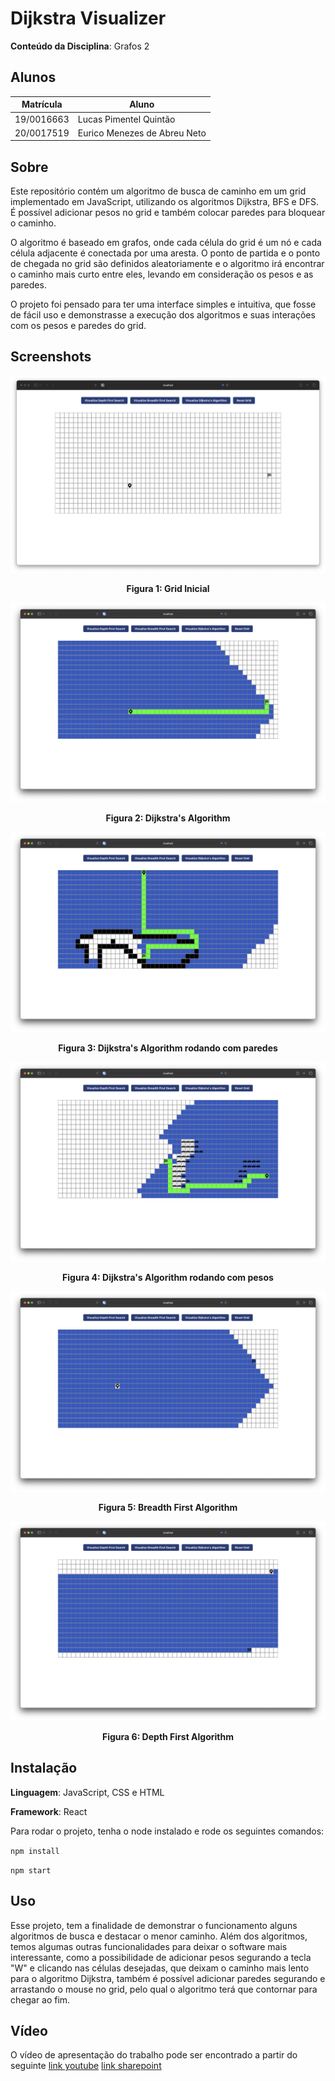 # Dijkstra Visualizer

**Conteúdo da Disciplina**: Grafos 2

## Alunos

| Matrícula  | Aluno                        |
| ---------- | ---------------------------- |
| 19/0016663 | Lucas Pimentel Quintão       |
| 20/0017519 | Eurico Menezes de Abreu Neto |

## Sobre

Este repositório contém um algoritmo de busca de caminho em um grid implementado em JavaScript, utilizando os algoritmos Dijkstra, BFS e DFS. É possível adicionar pesos no grid e também colocar paredes para bloquear o caminho.

O algoritmo é baseado em grafos, onde cada célula do grid é um nó e cada célula adjacente é conectada por uma aresta. O ponto de partida e o ponto de chegada no grid são definidos aleatoriamente e o algoritmo irá encontrar o caminho mais curto entre eles, levando em consideração os pesos e as paredes.

O projeto foi pensado para ter uma interface simples e intuitiva, que fosse de fácil uso e demonstrasse a execução dos algoritmos e suas interações com os pesos e paredes do grid.

## Screenshots

![image](assets/1.png)

<figcaption align='center'>
    <b>Figura 1: Grid Inicial</b>
</figcaption>

![image](assets/2.png)

<figcaption align='center'>
    <b>Figura 2: Dijkstra's Algorithm</b>
</figcaption>

![image](assets/3.png)

<figcaption align='center'>
    <b>Figura 3: Dijkstra's Algorithm rodando com paredes</b>
</figcaption>

![image](assets/4.png)

<figcaption align='center'>
    <b>Figura 4: Dijkstra's Algorithm rodando com pesos</b>
</figcaption>

![image](assets/5.png)

<figcaption align='center'>
    <b>Figura 5: Breadth First Algorithm</b>
</figcaption>

![image](assets/6.png)

<figcaption align='center'>
    <b>Figura 6: Depth First Algorithm</b>
</figcaption>

## Instalação

**Linguagem**: JavaScript, CSS e HTML

**Framework**: React

Para rodar o projeto, tenha o node instalado e rode os seguintes comandos:

`npm install`

`npm start`

## Uso

Esse projeto, tem a finalidade de demonstrar o funcionamento alguns algoritmos de busca e destacar o menor caminho. Além dos algoritmos, temos algumas outras funcionalidades para deixar o software mais interessante, como a possibilidade de adicionar pesos segurando a tecla "W" e clicando nas células desejadas, que deixam o caminho mais lento para o algoritmo Dijkstra, também é possível adicionar paredes segurando e arrastando o mouse no grid, pelo qual o algoritmo terá que contornar para chegar ao fim.

## Vídeo

O vídeo de apresentação do trabalho pode ser encontrado a partir do seguinte [link youtube](https://youtu.be/u021Ls7yLMI) [link sharepoint]([https://unbbr.sharepoint.com/sites/GravaoPA509/_layouts/15/stream.aspx?id=%2Fsites%2FGravaoPA509%2FDocumentos%20Compartilhados%2FGeneral%2FGrafos%202%2DLucas%20e%20Eurico%2Emp4&ga=1](https://unbbr.sharepoint.com/:v:/s/GravaoPA509/EdMrsVGYFBJDgaJO-ZtkwgUBOEo6uwKwGD7V5oRkb9_Ukw?e=qi6bDZ)https://unbbr.sharepoint.com/:v:/s/GravaoPA509/EdMrsVGYFBJDgaJO-ZtkwgUBOEo6uwKwGD7V5oRkb9_Ukw?e=qi6bDZ)
